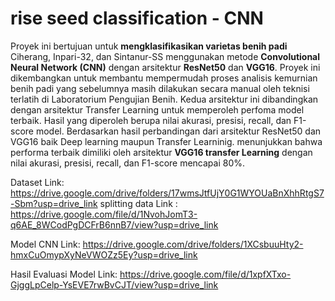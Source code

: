 # rise seed classification - CNN

Proyek ini bertujuan untuk **mengklasifikasikan varietas benih padi** Ciherang, Inpari-32, dan Sintanur-SS menggunakan metode **Convolutional Neural Network (CNN)** dengan arsitektur **ResNet50** dan **VGG16**. 
Proyek ini dikembangkan untuk membantu mempermudah proses analisis kemurnian benih padi yang sebelumnya masih dilakukan secara manual oleh teknisi terlatih di Laboratorium Pengujian Benih. Kedua arsitektur ini dibandingkan dengan arsitektur Transfer Learning untuk memperoleh perfoma model terbaik. 
Hasil yang diperoleh berupa nilai akurasi, presisi, recall, dan F1-score model. Berdasarkan hasil perbandingan dari arsitektur ResNet50 dan VGG16 baik Deep learning maupun Transfer Learninig.   menunjukkan bahwa performa terbaik dimiliki oleh arsitektur **VGG16 transfer Learning** dengan nilai akurasi, presisi, recall, dan F1-score mencapai 80%. 
 
Dataset 
Link: https://drive.google.com/drive/folders/17wmsJtfUjY0G1WYOUaBnXhhRtgS7-Sbm?usp=drive_link 
splitting data
Link : https://drive.google.com/file/d/1NvohJomT3-q6AE_8WCodPgDCFrB6nnB7/view?usp=drive_link 

Model CNN
Link: https://drive.google.com/drive/folders/1XCsbuuHty2-hmxCuOmypXyNeVWOZz5Ey?usp=drive_link 

Hasil Evaluasi Model
Link: https://drive.google.com/file/d/1xpfXTxo-GjggLpCelp-YsEVE7rwBvCJT/view?usp=drive_link
